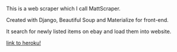 This is a web scraper which I call MattScraper.

Created with Django, Beautiful Soup and Materialize for front-end. 

It search for newly listed items on ebay and load them into website.

[link to heroku!](https://matts-scraper.herokuapp.com/)
